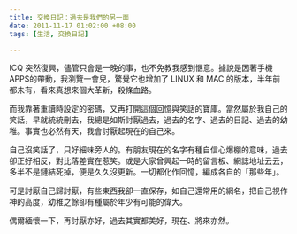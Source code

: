 ```yaml
---
title: 交換日記：過去是我們的另一面
date: 2011-11-17 01:02:00 +08:00
tags: [生活, 交換日記]

---
```


ICQ 突然復興，儘管只會是一晚的事，也不免教我感到愜意。據說是因著手機APPS的帶動，我瀏覽一會兒，驚覺它也增加了 LINUX 和 MAC 的版本，半年前都未有，看來真想來個大革新，殺條血路。  
  
而我靠著重讀時設定的密碼，又再打開這個回憶與笑話的寶庫。當然屬於我自己的笑話，早就統統刪去，我總是如斯討厭過去，過去的名字、過去的日記、過去的幼稚。事實也必然有天，我會討厭起現在的自己來。  
  
自己沒笑話了，只好細味旁人的。有朋友現在的名字有種自信心爆棚的意味，過去卻正好相反，對比落差實在惹笑。或是大家曾興起一時的留言板、網誌地址云云，多半不是鏈結死掉，便是久久沒更新。一切都化作回憶，編成各自的「那些年」。  
  
可是討厭自己歸討厭，有些東西我卻一直保存，如自己還常用的網名，把自己視作神的高度，幼稚之餘卻有種屬於年少有可能的偉大。  
  
偶爾緬懷一下，再討厭亦好，過去其實都美好，現在、將來亦然。
